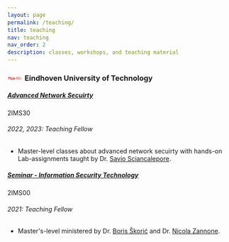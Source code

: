 ```yaml
---
layout: page
permalink: /teaching/
title: teaching
nav: teaching
nav_order: 2
description: classes, workshops, and teaching material
---
```



<h3 class="mt-4"><a target="_blank" href="https://tue.nl/"><img src="/assets/img/logos/tue-logo.png" width="35" /></a> Eindhoven University of Technology</h3>
<div class="card mt-3">
  <div class="p-3">
    <div class="row">
      <div class="col-sm-10">
        <h5 class="font-weight-bold"><a target="_blank" href="https://canvas.tue.nl/courses/22036">Advanced Network Secuirty</a></h5>
      </div>
      <div class="col-sm-2 text-left text-sm-right">
        <span class="badge font-weight-bold danger-color-dark text-uppercase align-middle">
            2IMS30
        </span>
      </div>
    </div>
    <h6 class="font-italic mt-2 mt-sm-0">2022, 2023: Teaching Fellow</h6>
    <ul class="card-text font-weight-light list-group list-group-flush">
      <li class="list-group-item">Master-level classes about advanced network secuirty with hands-on Lab-assignments taught by Dr. <a target="_blank" href="https://research.tue.nl/en/persons/savio-sciancalepore">Savio Sciancalepore</a>.</li>
    </ul>
  </div>

<div class="card mt-3">
  <div class="p-3">
    <div class="row">
      <div class="col-sm-10">
        <h5 class="font-weight-bold"><a target="_blank" href="https://canvas.tue.nl/courses/15035">Seminar - Information Security Technology</a></h5>
      </div>
      <div class="col-sm-2 text-left text-sm-right">
        <span class="badge font-weight-bold danger-color-dark text-uppercase align-middle">
            2IMS00
        </span>
      </div>
    </div>
    <h6 class="font-italic mt-2 mt-sm-0">2021: Teaching Fellow</h6>
    <ul class="card-text font-weight-light list-group list-group-flush">
      <li class="list-group-item">Master's-level ministered by Dr. <a target="_blank" href="https://www.tue.nl/en/research/researchers/boris-skoric/">Boris Škorić</a> and Dr. <a target="_blank" href="https://www.tue.nl/en/research/researchers/nicola-zannone/">Nicola Zannone</a>.</li>
    </ul>
  </div>
</div>


</div>
